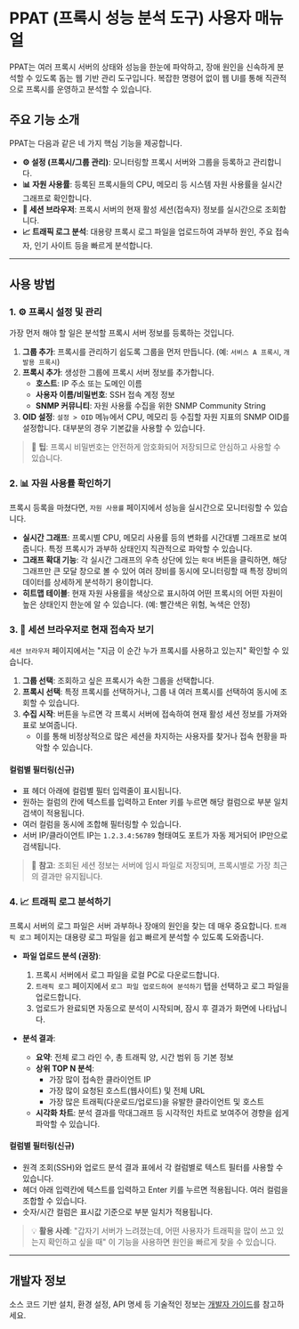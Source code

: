 # PPAT (프록시 성능 분석 도구) 사용자 매뉴얼

PPAT는 여러 프록시 서버의 상태와 성능을 한눈에 파악하고, 장애 원인을 신속하게 분석할 수 있도록 돕는 웹 기반 관리 도구입니다. 복잡한 명령어 없이 웹 UI를 통해 직관적으로 프록시를 운영하고 분석할 수 있습니다.

## 주요 기능 소개

PPAT는 다음과 같은 네 가지 핵심 기능을 제공합니다.

-   **⚙️ 설정 (프록시/그룹 관리)**: 모니터링할 프록시 서버와 그룹을 등록하고 관리합니다.
-   **📊 자원 사용률**: 등록된 프록시들의 CPU, 메모리 등 시스템 자원 사용률을 실시간 그래프로 확인합니다.
-   **👤 세션 브라우저**: 프록시 서버의 현재 활성 세션(접속자) 정보를 실시간으로 조회합니다.
-   **📈 트래픽 로그 분석**: 대용량 프록시 로그 파일을 업로드하여 과부하 원인, 주요 접속자, 인기 사이트 등을 빠르게 분석합니다.

---

## 사용 방법

### 1. ⚙️ 프록시 설정 및 관리

가장 먼저 해야 할 일은 분석할 프록시 서버 정보를 등록하는 것입니다.

1.  **그룹 추가**: 프록시를 관리하기 쉽도록 그룹을 먼저 만듭니다. (예: `서비스 A 프록시`, `개발용 프록시`)
2.  **프록시 추가**: 생성한 그룹에 프록시 서버 정보를 추가합니다.
    -   **호스트**: IP 주소 또는 도메인 이름
    -   **사용자 이름/비밀번호**: SSH 접속 계정 정보
    -   **SNMP 커뮤니티**: 자원 사용률 수집을 위한 SNMP Community String
3.  **OID 설정**: `설정 > OID` 메뉴에서 CPU, 메모리 등 수집할 자원 지표의 SNMP OID를 설정합니다. 대부분의 경우 기본값을 사용할 수 있습니다.

> 📝 **팁**: 프록시 비밀번호는 안전하게 암호화되어 저장되므로 안심하고 사용할 수 있습니다.

### 2. 📊 자원 사용률 확인하기

프록시 등록을 마쳤다면, `자원 사용률` 페이지에서 성능을 실시간으로 모니터링할 수 있습니다.

-   **실시간 그래프**: 프록시별 CPU, 메모리 사용률 등의 변화를 시간대별 그래프로 보여줍니다. 특정 프록시가 과부하 상태인지 직관적으로 파악할 수 있습니다.
-   **그래프 확대 기능**: 각 실시간 그래프의 우측 상단에 있는 `확대` 버튼을 클릭하면, 해당 그래프만 큰 모달 창으로 볼 수 있어 여러 장비를 동시에 모니터링할 때 특정 장비의 데이터를 상세하게 분석하기 용이합니다.
-   **히트맵 테이블**: 현재 자원 사용률을 색상으로 표시하여 어떤 프록시의 어떤 자원이 높은 상태인지 한눈에 알 수 있습니다. (예: 빨간색은 위험, 녹색은 안정)

### 3. 👤 세션 브라우저로 현재 접속자 보기

`세션 브라우저` 페이지에서는 "지금 이 순간 누가 프록시를 사용하고 있는지" 확인할 수 있습니다.

1.  **그룹 선택**: 조회하고 싶은 프록시가 속한 그룹을 선택합니다.
2.  **프록시 선택**: 특정 프록시를 선택하거나, 그룹 내 여러 프록시를 선택하여 동시에 조회할 수 있습니다.
3.  **수집 시작**: 버튼을 누르면 각 프록시 서버에 접속하여 현재 활성 세션 정보를 가져와 표로 보여줍니다.
    -   이를 통해 비정상적으로 많은 세션을 차지하는 사용자를 찾거나 접속 현황을 파악할 수 있습니다.

#### 컬럼별 필터링(신규)
- 표 헤더 아래에 컬럼별 필터 입력줄이 표시됩니다.
- 원하는 컬럼의 칸에 텍스트를 입력하고 Enter 키를 누르면 해당 컬럼으로 부분 일치 검색이 적용됩니다.
- 여러 컬럼을 동시에 조합해 필터링할 수 있습니다.
- 서버 IP/클라이언트 IP는 `1.2.3.4:56789` 형태여도 포트가 자동 제거되어 IP만으로 검색됩니다.

> 📁 **참고**: 조회된 세션 정보는 서버에 임시 파일로 저장되며, 프록시별로 가장 최근의 결과만 유지됩니다.

### 4. 📈 트래픽 로그 분석하기

프록시 서버의 로그 파일은 서버 과부하나 장애의 원인을 찾는 데 매우 중요합니다. `트래픽 로그` 페이지는 대용량 로그 파일을 쉽고 빠르게 분석할 수 있도록 도와줍니다.

-   **파일 업로드 분석 (권장)**:
    1.  프록시 서버에서 로그 파일을 로컬 PC로 다운로드합니다.
    2.  `트래픽 로그` 페이지에서 `로그 파일 업로드하여 분석하기` 탭을 선택하고 로그 파일을 업로드합니다.
    3.  업로드가 완료되면 자동으로 분석이 시작되며, 잠시 후 결과가 화면에 나타납니다.

-   **분석 결과**:
    -   **요약**: 전체 로그 라인 수, 총 트래픽 양, 시간 범위 등 기본 정보
    -   **상위 TOP N 분석**:
        -   가장 많이 접속한 클라이언트 IP
        -   가장 많이 요청된 호스트(웹사이트) 및 전체 URL
        -   가장 많은 트래픽(다운로드/업로드)을 유발한 클라이언트 및 호스트
    -   **시각화 차트**: 분석 결과를 막대그래프 등 시각적인 차트로 보여주어 경향을 쉽게 파악할 수 있습니다.

#### 컬럼별 필터링(신규)
- 원격 조회(SSH)와 업로드 분석 결과 표에서 각 컬럼별로 텍스트 필터를 사용할 수 있습니다.
- 헤더 아래 입력칸에 텍스트를 입력하고 Enter 키를 누르면 적용됩니다. 여러 컬럼을 조합할 수 있습니다.
- 숫자/시간 컬럼은 표시값 기준으로 부분 일치가 적용됩니다.

> 💡 **활용 사례**: "갑자기 서버가 느려졌는데, 어떤 사용자가 트래픽을 많이 쓰고 있는지 확인하고 싶을 때" 이 기능을 사용하면 원인을 빠르게 찾을 수 있습니다.

---

## 개발자 정보

소스 코드 기반 설치, 환경 설정, API 명세 등 기술적인 정보는 [개발자 가이드](./docs/DEVELOPER_GUIDE.md)를 참고하세요.
